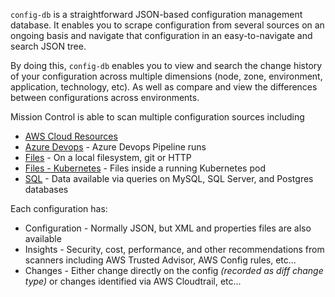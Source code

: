 `config-db` is a straightforward JSON-based configuration management database. It enables you to scrape configuration from several sources on an ongoing basis and navigate that configuration in an easy-to-navigate and search JSON tree.

By doing this, `config-db` enables you to view and search the change history of your configuration across multiple dimensions (node, zone, environment, application, technology, etc). As well as compare and view the differences between configurations across environments.

Mission Control is able to scan multiple configuration sources including

- [AWS Cloud Resources](./aws.md)
- [Azure Devops](./azure-devops.md) - Azure Devops Pipeline runs
- [Files](./file.md) - On a local filesystem, git or HTTP
- [Files - Kubernetes](./kubernetes-file.md) - Files inside a running Kubernetes pod
- [SQL](./sql.md) - Data available via queries on MySQL, SQL Server, and Postgres databases

Each configuration has:

- Configuration - Normally JSON, but XML and properties files are also available
- Insights - Security, cost, performance, and other recommendations from scanners including AWS Trusted Advisor, AWS Config rules, etc...
- Changes - Either change directly on the config _(recorded as diff change type)_ or changes identified via AWS Cloudtrail, etc...
